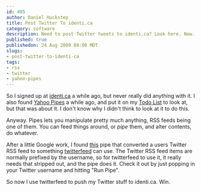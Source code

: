 ```yaml
--- 
id: 405
author: Daniel Huckstep
title: Post Twitter To identi.ca
category: software
description: Need to post Twitter tweets to identi.ca? Look here. Now.
published: true
publishedon: 24 Aug 2009 08:00 MDT
slugs: 
- post-twitter-to-identi-ca
tags: 
- rss
- twitter
- yahoo-pipes
---
```

So I signed up at [identi.ca](http://identi.ca/) a while ago, but never
really did anything with it. I also found [Yahoo
Pipes](http://pipes.yahoo.com/) a while ago, and put it on my [Todo
List](http://getontracks.org/) to look at, but that was about it. I
don't know why I didn't think to look at it to do this.

Anyway. Pipes lets you manipulate pretty much anything, RSS feeds being
one of them. You can feed things around, or *pipe* them, and alter
contents, do whatever.

After a little Google work, I found
[this](http://pipes.yahoo.com/pipes/pipe.info?_id=shXLBQcr3hGE3N6kBBNMsA)
pipe that converted a users Twitter RSS feed to something
[twitterfeed](http://twitterfeed.com/) can use. The Twitter RSS feed
items are normally prefixed by the username, so for twitterfeed to use
it, it really needs that stripped out, and the pipe does it. Check it
out by just popping in your Twitter username and hitting "Run Pipe".

So now I use twitterfeed to push my Twitter stuff to identi.ca. Win.
